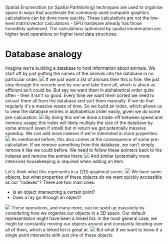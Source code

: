 Spatial Enumeration (or Spatial Partitioning) techniques are used to organise space in ways that accelerate the commonly used computer graphics calculations can be done more quickly.
These calculations are not the low-level matrix/vector calculations - GPU hardware already has those incredibly optimised. The calculations optimised by spatial enumeration are higher level operations on higher level data structures.
# Database analogy
Imagine we're building a database to hold information about animals. We start off by just putting the names of the animals into the database in no particular order.
![](Pasted%20image%2020231203131607.png)
If we just want a list of animals then this is fine. We just step through the records one by one and take them all, which is about as efficient as it could be.
But say we want them in alphabetical order quite often - then it isn't so good. Every time we want them sorted we need to extract them all from the database and sort them manually. If we do that regularly it's a massive waste of time. So we build an index, which allows us to view the database entries in alphabetical order easily, given we do some pre-calculation:
![](Pasted%20image%2020231203132729.png)
By doing this we've done a trade-off between speed and memory usage; this index will likely multiply the size of the database by some amount (even if small) but in return we get potentially massive speedup.
We can add more indexes if we're interested in more properties:
![](Pasted%20image%2020231203132930.png)
As mentioned before, this also comes at the consequence of some pre-calculation. If we remove something from this database, we can't simply remove it like we could before. We need to follow these pointers back to the indexes and remove the entries there:
![](Pasted%20image%2020231203133058.png)
And similar (potentially more intensive) housekeeping is required when adding an item.

Let's think what this represents in a (2D) graphical scene. 
![](Pasted%20image%2020231203133334.png)
We have some objects, but what properties of these objects do we want quickly accessible as our "indexes"? There are two main ones:
- Is an object intersecting a certain point?
- Does a ray go through an object?

![](Pasted%20image%2020231203133531.png)
These operations, and many more, can be sped up massively by considering how we organise our objects in a 3D space. Our default representation might have been a linked list: In the most general case, we might be constantly moving our objects around and constantly iterating over all of them, which a linked list is great at.
![](Pasted%20image%2020231203133709.png)
But what if we want to know if a single point intersects with just one of these objects